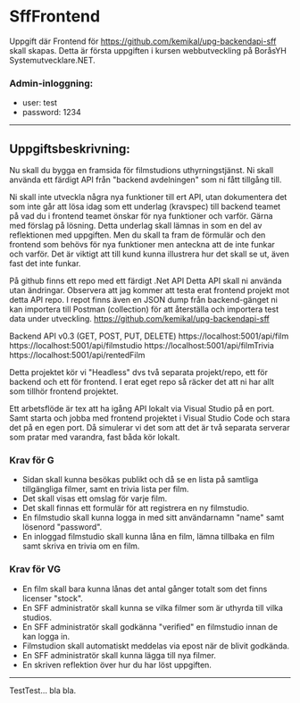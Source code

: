 # SffFrontend

Uppgift där Frontend för https://github.com/kemikal/upg-backendapi-sff skall skapas. Detta är första uppgiften i kursen webbutveckling på BoråsYH Systemutvecklare.NET.

### Admin-inloggning: 
* user: test
* password: 1234

--- 

## Uppgiftsbeskrivning:

Nu skall du bygga en framsida för filmstudions uthyrningstjänst. 
Ni skall använda ett färdigt API från "backend avdelningen" som ni fått tillgång till. 

Ni skall inte utveckla några nya funktioner till ert API, utan dokumentera det som inte går att lösa idag som ett underlag (kravspec) till backend teamet på vad du i frontend teamet önskar för nya funktioner och varför. Gärna med förslag på lösning. Detta underlag skall lämnas in som en del av reflektionen med uppgiften.
Men du skall ta fram de förmulär och den frontend som behövs för nya funktioner men anteckna att de inte funkar och varför.
Det är viktigt att till kund kunna illustrera hur det skall se ut, även fast det inte funkar.

På github finns ett repo med ett färdigt .Net API
Detta API skall ni använda utan ändringar. Observera att jag kommer att testa erat frontend projekt mot detta API repo.
I repot finns även en JSON dump från backend-gänget ni kan importera till Postman (collection) för att återställa och importera test data under utveckling.
https://github.com/kemikal/upg-backendapi-sff 

Backend API v0.3 (GET, POST, PUT, DELETE)
https://localhost:5001/api/film
https://localhost:5001/api/filmstudio
https://localhost:5001/api/filmTrivia
https://localhost:5001/api/rentedFilm

Detta projektet kör vi "Headless" dvs två separata projekt/repo, ett för backend och ett för frontend.
I erat eget repo så räcker det att ni har allt som tillhör frontend projektet.

Ett arbetsflöde är tex att ha igång API lokalt via Visual Studio på en port.
Samt starta och jobba med frontend projektet i Visual Studio Code och stara det på en egen port. 
Då simulerar vi det som att det är två separata serverar som pratar med varandra, fast båda kör lokalt.

### Krav för G

* Sidan skall kunna besökas publikt och då se en lista på samtliga tillgängliga filmer, samt en trivia lista per film.
* Det skall visas ett omslag för varje film.
* Det skall finnas ett formulär för att registrera en ny filmstudio.
* En filmstudio skall kunna logga in med sitt användarnamn "name" samt lösenord "password".
* En inloggad filmstudio skall kunna låna en film, lämna tillbaka en film samt skriva en trivia om en film.

### Krav för VG

* En film skall bara kunna lånas det antal gånger totalt som det finns licenser "stock".
* En SFF administratör skall kunna se vilka filmer som är uthyrda till vilka studios.
* En SFF administratör skall godkänna "verified" en filmstudio innan de kan logga in.
* Filmstudion skall automatiskt meddelas via epost när de blivit godkända.
* En SFF administratör skall kunna lägga till nya filmer.
* En skriven reflektion över hur du har löst uppgiften.

--- 

TestTest... bla bla.
